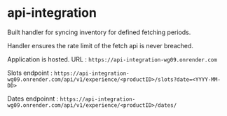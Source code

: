 # api-integration

Built handler for syncing inventory for defined fetching periods. 

Handler ensures the rate limit of the fetch api is never breached.

Application is hosted. URL : `https://api-integration-wg09.onrender.com`

Slots endpoint : `https://api-integration-wg09.onrender.com/api/v1/experience/<productID>/slots?date=<YYYY-MM-DD>`

Dates endpoinnt : `https://api-integration-wg09.onrender.com/api/v1/experience/<productID>/dates/`
